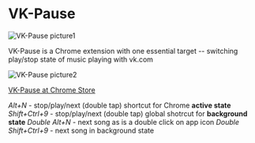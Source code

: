 # VK-Pause
![VK-Pause picture1][picture1]

VK-Pause is a Chrome extension with one essential target -- switching play/stop state of music playing with vk.com

![VK-Pause picture2][picture2]

[picture1]: http://dl1.joxi.net/drive/0001/0223/73951/151203/d73c07ea06.png
[picture2]: http://dl1.joxi.net/drive/0001/0223/73951/151203/d1e54cbe17.png

[VK-Pause at Chrome Store](https://chrome.google.com/webstore/detail/vk-pause/pkpjbdbejhbbhnbdelfnpdbdhghfpidl)

*Alt+N* - stop/play/next (double tap) shortcut for Chrome **active state**
*Shift+Ctrl+9* - stop/play/next (double tap) global shotrcut for **background state**
*Double Alt+N* - next song as is a double click on app icon
*Double Shift+Ctrl+9* - next song in background state

